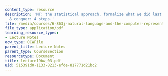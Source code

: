 ```yaml
---
content_type: resource
description: 'MT: the statistical approach, formalize what we did last time, divide
  & conquer: 4 steps.'
file: /media/courses/6-863j-natural-language-and-the-computer-representation-of-knowledge-spring-2003/515391d011338213efde817771d21bc2_lecture19bw_03.pdf
file_type: application/pdf
learning_resource_types:
- Lecture Notes
ocw_type: OCWFile
parent_title: Lecture Notes
parent_type: CourseSection
resourcetype: Document
title: lecture19bw_03.pdf
uid: 515391d0-1133-8213-efde-817771d21bc2
---
```

